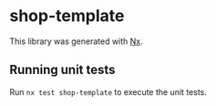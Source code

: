 # shop-template

This library was generated with [Nx](https://nx.dev).

## Running unit tests

Run `nx test shop-template` to execute the unit tests.
